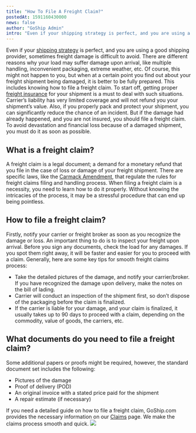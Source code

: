 ```yaml
---
title: "How To File A Freight Claim?"
postedAt: 1591160430000
news: false
author: "GoShip Admin"
intro: "Even if your shipping strategy is perfect, and you are using a good shipping provider, sometimes freight damage is difficult to avoid. There are different reasons why your load may suffer damage upon arrival, like multiple handling, inconvenient packaging, extreme weather, etc. Of course, this might not happen to you, but when at a certain point you find out about your freight shipment being damaged, it is better to be fully prepared. This includes knowing how to file a freight claim. To start off, getting "
---
```

Even if your [shipping strategy](https://www.goship.com/blog/creating-a-successful-small-business-shipping-strategy/) is perfect, and you are using a good shipping provider, sometimes freight damage is difficult to avoid. There are different reasons why your load may suffer damage upon arrival, like multiple handling, inconvenient packaging, extreme weather, etc. Of course, this might not happen to you, but when at a certain point you find out about your freight shipment being damaged, it is better to be fully prepared. This includes knowing how to file a freight claim. To start off, getting proper [freight insurance](https://www.goship.com/blog/what-is-freight-insurance/) for your shipment is a must to deal with such situations. Carrier’s liability has very limited coverage and will not refund you your shipment’s value. Also, if you properly pack and protect your shipment, you can significantly reduce the chance of an incident. But if the damage had already happened, and you are not insured, you should file a freight claim. To avoid devastation and financial loss because of a damaged shipment, you must do it as soon as possible.

What is a freight claim?
------------------------

A freight claim is a legal document; a demand for a monetary refund that you file in the case of loss or damage of your freight shipment. There are specific laws, like the [Carmack Amendment](https://www.law.cornell.edu/uscode/text/49/14706), that regulate the rules for freight claims filing and handling process. When filing a freight claim is a necessity, you need to learn how to do it properly. Without knowing the intricacies of the process, it may be a stressful procedure that can end up being pointless.

How to file a freight claim?
----------------------------

Firstly, notify your carrier or freight broker as soon as you recognize the damage or loss. An important thing to do is to inspect your freight upon arrival. Before you sign any documents, check the load for any damages. If you spot them right away, it will be faster and easier for you to proceed with a claim. Generally, here are some key tips for smooth freight claims process:

*   Take the detailed pictures of the damage, and notify your carrier/broker. If you have recognized the damage upon delivery, make the notes on the bill of lading.
*   Carrier will conduct an inspection of the shipment first, so don’t dispose of the packaging before the claim is finalized.
*   If the carrier is liable for your damage, and your claim is finalized, it usually takes up to 90 days to proceed with a claim, depending on the commodity, value of goods, the carriers, etc.

What documents do you need to file a freight claim?
---------------------------------------------------

Some additional papers or proofs might be required, however, the standard document set includes the following:

*   Pictures of the damage
*   Proof of delivery (POD)
*   An original invoice with a stated price paid for the shipment
*   A repair estimate (if necessary)

If you need a detailed guide on how to file a freight claim, GoShip.com provides the necessary information on our [Claims](https://www.goship.com/claim/) page. We make the claims process smooth and quick. [![](https://www.goship.com/wp-content/uploads/2021/02/1ace89b4-fe28-40ff-a2a7-4cddc60fc9ec.png)](https://www.goship.com/)
